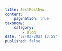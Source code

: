 ```yaml
---
title: TestPostNew
content:
    pagination: true
taxonomy:
    category:
        - Blog
date: '02-03-2023 13:59'
published: false
---
```


